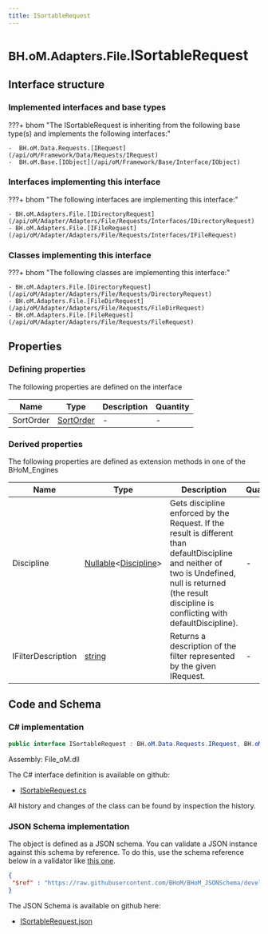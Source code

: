 ```yaml
---
title: ISortableRequest
---
```


# <small>BH.oM.Adapters.File.</small>**ISortableRequest**



## Interface structure

### Implemented interfaces and base types

???+ bhom "The ISortableRequest is inheriting from the following base type(s) and implements the following interfaces:"

    -  BH.oM.Data.Requests.[IRequest](/api/oM/Framework/Data/Requests/IRequest)
    -  BH.oM.Base.[IObject](/api/oM/Framework/Base/Interface/IObject)


### Interfaces implementing this interface

???+ bhom "The following interfaces are implementing this interface:"

    - BH.oM.Adapters.File.[IDirectoryRequest](/api/oM/Adapter/Adapters/File/Requests/Interfaces/IDirectoryRequest)
    - BH.oM.Adapters.File.[IFileRequest](/api/oM/Adapter/Adapters/File/Requests/Interfaces/IFileRequest)


### Classes implementing this interface

???+ bhom "The following classes are implementing this interface:"

    - BH.oM.Adapters.File.[DirectoryRequest](/api/oM/Adapter/Adapters/File/Requests/DirectoryRequest)
    - BH.oM.Adapters.File.[FileDirRequest](/api/oM/Adapter/Adapters/File/Requests/FileDirRequest)
    - BH.oM.Adapters.File.[FileRequest](/api/oM/Adapter/Adapters/File/Requests/FileRequest)


## Properties



### Defining properties

The following properties are defined on the interface

| Name             | Type             | Description      | Quantity         |
|------------------|------------------|------------------|------------------|
| SortOrder | [SortOrder](/api/oM/Adapter/Adapters/File/enums/SortOrder) | - | - |


### Derived properties

The following properties are defined as extension methods in one of the BHoM_Engines

| Name             | Type             | Description      | Quantity         | Engine           |
|------------------|------------------|------------------|------------------|------------------|
| Discipline | [Nullable](https://learn.microsoft.com/en-us/dotnet/api/System.Nullable-1?view=netstandard-2.0)&lt;[Discipline](/api/oM/Adapter/Adapters/Revit/Enums/Discipline)&gt; | Gets discipline enforced by the Request. If the result is different than defaultDiscipline and neither of two is Undefined, null is returned (the result discipline is conflicting with defaultDiscipline). | - | Revit_Engine |
| IFilterDescription | [string](https://learn.microsoft.com/en-us/dotnet/api/System.String?view=netstandard-2.0) | Returns a description of the filter represented by the given IRequest. | - | Revit_Engine |


## Code and Schema

### C# implementation

``` C# title="C#"
public interface ISortableRequest : BH.oM.Data.Requests.IRequest, BH.oM.Base.IObject
```

Assembly: File_oM.dll

The C# interface definition is available on github:

- [ISortableRequest.cs](https://github.com/BHoM/File_Toolkit/blob/develop/File_oM/Requests\Interfaces\ISortableRequest.cs)

All history and changes of the class can be found by inspection the history.
### JSON Schema implementation

The object is defined as a JSON schema. You can validate a JSON instance against this schema by reference. To do this, use the schema reference below in a validator like [this one](https://www.jsonschemavalidator.net/).

``` json title="JSON Schema"
{
 "$ref" : "https://raw.githubusercontent.com/BHoM/BHoM_JSONSchema/develop/File_oM/ISortableRequest.json"
}
```

The JSON Schema is available on github here:

- [ISortableRequest.json](https://github.com/BHoM/BHoM_JSONSchema/blob/develop/File_oM/ISortableRequest.json)
